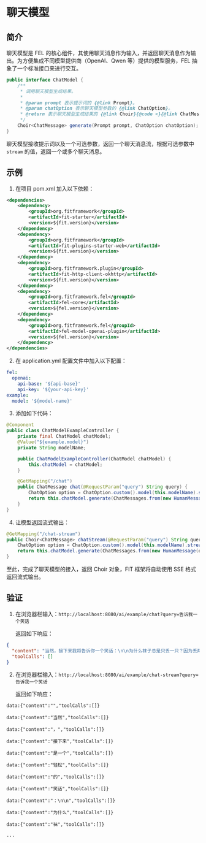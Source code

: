# 聊天模型

## 简介

聊天模型是 FEL 的核心组件，其使用聊天消息作为输入，并返回聊天消息作为输出。为方便集成不同模型提供商（OpenAI、Qwen 等）提供的模型服务，FEL 抽象了一个标准接口来进行交互。

``` java
public interface ChatModel {
    /**
     * 调用聊天模型生成结果。
     *
     * @param prompt 表示提示词的 {@link Prompt}。
     * @param chatOption 表示聊天模型参数的 {@link ChatOption}。
     * @return 表示聊天模型生成结果的 {@link Choir}{@code <}{@link ChatMessage}{@code >}。
     */
    Choir<ChatMessage> generate(Prompt prompt, ChatOption chatOption);
}
```

聊天模型接收提示词以及一个可选参数，返回一个聊天消息流，根据可选参数中 `stream` 的值，返回一个或多个聊天消息。

## 示例

1. 在项目 pom.xml 加入以下依赖：

``` xml
<dependencies>
    <dependency>
        <groupId>org.fitframework</groupId>
        <artifactId>fit-starter</artifactId>
        <version>${fit.version}</version>
    </dependency>
    <dependency>
        <groupId>org.fitframework</groupId>
        <artifactId>fit-plugins-starter-web</artifactId>
        <version>${fit.version}</version>
    </dependency>
    <dependency>
        <groupId>org.fitframework.plugin</groupId>
        <artifactId>fit-http-client-okhttp</artifactId>
        <version>${fit.version}</version>
    </dependency>
    <dependency>
        <groupId>org.fitframework.fel</groupId>
        <artifactId>fel-core</artifactId>
        <version>${fel.version}</version>
    </dependency>
    <dependency>
        <groupId>org.fitframework.fel</groupId>
        <artifactId>fel-model-openai-plugin</artifactId>
        <version>${fel.version}</version>
    </dependency>
</dependencies>
```

2. 在 application.yml 配置文件中加入以下配置：

```yaml
fel:
  openai:
    api-base: '${api-base}'
    api-key: '${your-api-key}'
example:
  model: '${model-name}'
```

3. 添加如下代码：

``` java
@Component
public class ChatModelExampleController {
    private final ChatModel chatModel;
    @Value("${example.model}")
    private String modelName;

    public ChatModelExampleController(ChatModel chatModel) {
        this.chatModel = chatModel;
    }

    @GetMapping("/chat")
    public ChatMessage chat(@RequestParam("query") String query) {
        ChatOption option = ChatOption.custom().model(this.modelName).stream(false).build();
        return this.chatModel.generate(ChatMessages.from(new HumanMessage(query)), option).blockAll().get(0);
    }
}
```

4. 让模型返回流式输出：

``` java
@GetMapping("/chat-stream")
public Choir<ChatMessage> chatStream(@RequestParam("query") String query) {
    ChatOption option = ChatOption.custom().model(this.modelName).stream(true).build();
    return this.chatModel.generate(ChatMessages.from(new HumanMessage(query)), option);
}
```

至此，完成了聊天模型的接入，返回 Choir 对象，FIT 框架将自动使用 SSE 格式返回流式输出。

## 验证

1. 在浏览器栏输入：`http://localhost:8080/ai/example/chat?query=告诉我一个笑话`

   返回如下响应：

```json
{
  "content": "当然，接下来我将告诉你一个笑话：\n\n为什么袜子总是只丢一只？因为丢两只根本就不会发现。 \n\n希望这能给你带来一些欢笑！如果你还需要其他的笑话或者其他帮助，随时告诉我。",
  "toolCalls": []
}
```

2. 在浏览器栏输入：`http://localhost:8080/ai/example/chat-stream?query=告诉我一个笑话`

   返回如下响应：

```plaintext
data:{"content":"","toolCalls":[]}

data:{"content":"当然","toolCalls":[]}

data:{"content":"，","toolCalls":[]}

data:{"content":"接下来","toolCalls":[]}

data:{"content":"是一个","toolCalls":[]}

data:{"content":"轻松","toolCalls":[]}

data:{"content":"的","toolCalls":[]}

data:{"content":"笑话","toolCalls":[]}

data:{"content":"：\n\n","toolCalls":[]}

data:{"content":"为什么","toolCalls":[]}

data:{"content":"袜","toolCalls":[]}

...
```
